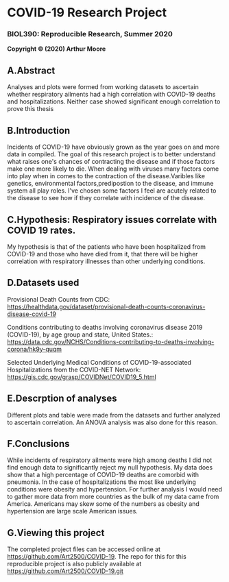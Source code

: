 # COVID-19 Research Project
### BIOL390: Reproducible Research, Summer 2020
**Copyright © (2020) Arthur Moore** 

## A.Abstract    

Analyses and plots were formed from working datasets to ascertain whether respiratory ailments had a high correlation with COVID-19 deaths and hospitalizations. Neither case showed significant enough correlation to prove this thesis 

## B.Introduction  
Incidents of COVID-19 have obviously grown as the year goes on and more data in compiled. The goal of this research project is to better understand what raises one's chances of contracting the disease and if those factors make one more likely to die. When dealing with viruses many factors come into play when in comes to the contraction of the disease.Varibles like genetics, environmental factors,predipostion to the disease, and immune system all play roles. I've chosen some factors I feel are acutely related to the disease to see how if they correlate with incidence of the disease.  


## C.Hypothesis: Respiratory issues correlate with COVID 19 rates.    

My hypothesis is that of the patients who have been hospitalized from COVID-19 and those who have died from it, that there will be higher correlation with respiratory illnesses than other underlying conditions.   

## D.Datasets used  

Provisional Death Counts from CDC: https://healthdata.gov/dataset/provisional-death-counts-coronavirus-disease-covid-19

Conditions contributing to deaths involving coronavirus disease 2019 (COVID-19), by age group and state, United States.: https://data.cdc.gov/NCHS/Conditions-contributing-to-deaths-involving-corona/hk9y-quqm


Selected Underlying Medical Conditions of COVID-19-associated Hospitalizations from the COVID-NET Network: https://gis.cdc.gov/grasp/COVIDNet/COVID19_5.html

## E.Descrption of analyses  

Different plots and table were made from the datasets and further analyzed to ascertain correlation. An ANOVA analysis was also done for this reason.  


## F.Conclusions  

While incidents of respiratory ailments were high among deaths I did not find enough data to significantly reject my null hypothesis. My data does show that a high percentage of COVID-19 deaths are comorbid with pneumonia. In the case of hospitalizations the most like underlying conditions were obesity and hypertension. For further analysis I would need to gather more data from more countries as the bulk of my data came from America. Americans may skew some of the numbers as obesity and hypertension are large scale American issues.  

## G.Viewing this project    
The completed project files can be accessed online at https://github.com/Art2500/COVID-19. The repo for this for this reproducible project is also publicly available at https://github.com/Art2500/COVID-19.git
